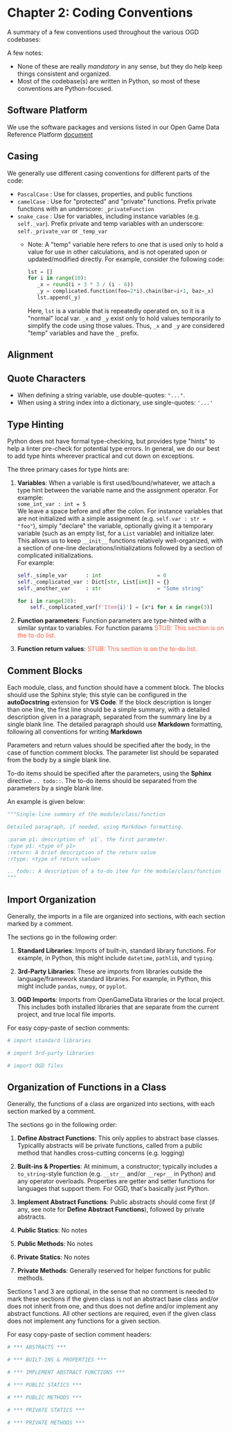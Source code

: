 # Chapter 2: Coding Conventions

A summary of a few conventions used throughout the various OGD codebases:

A few notes:  

- None of these are really *mandatory* in any sense, but they do help keep things consistent and organized.
- Most of the codebase(s) are written in Python, so most of these conventions are Python-focused.

## Software Platform

We use the software packages and versions listed in our Open Game Data Reference Platform [document](./software_platform.md)

## Casing

We generally use different casing conventions for different parts of the code:

- `PascalCase` : Use for classes, properties, and public functions
- `camelCase` : Use for "protected" and "private" functions. Prefix private functions with an underscore: `_privateFunction`
- `snake_case` : Use for variables, including instance variables (e.g. `self._var`). Prefix private and temp variables with an underscore: `self._private_var` or `_temp_var`
  - Note: A "temp" variable here refers to one that is used only to hold a value for use in other calculations, and is not operated upon or updated/modified directly.
      For example, consider the following code:

      ```python
      lst = []
      for i in range(10):
         _x = round(i + 3 * 3 / (i - 6))
         _y = complicated.function(foo=2*i).chain(bar=i+1, baz=_x)
         lst.append(_y)
      ```

      Here, `lst` is a variable that is repeatedly operated on, so it is a "normal" local var.
      `_x` and `_y` exist only to hold values temporarily to simplify the code using those values.
      Thus, `_x` and `_y` are considered "temp" variables and have the `_` prefix.

## Alignment

## Quote Characters

- When defining a string variable, use double-quotes: `"..."`.  
- When using a string index into a dictionary, use single-quotes: `'...'`

## Type Hinting

Python does not have formal type-checking, but provides type "hints" to help a linter pre-check for potential type errors.
In general, we do our best to add type hints wherever practical and cut down on exceptions.  

The three primary cases for type hints are:

1. **Variables**:
When a variable is first used/bound/whatever, we attach a type hint between the variable name and the assignment operator.
    For example:  
    `some_int_var : int = 5`  
    We leave a space before and after the colon.
    For instance variables that are not initialized with a simple assignment (e.g. `self.var : str = "foo"`), simply "declare" the variable, optionally giving it a temporary variable (such as an empty list, for a `List` variable) and initialize later.
    This allows us to keep `__init__` functions relatively well-organized, with a section of one-line declarations/initializations followed by a section of complicated initializations.  
    For example:  

    ```python
    self._simple_var      : int                  = 0
    self._complicated_var : Dict[str, List[int]] = {}
    self._another_var     : str                  = "Some string"
    
    for i in range(20):
        self._complicated_var[f'Item{i}'] = [x*i for x in range(3)]
    ```

2. **Function parameters**:
Function parameters are type-hinted with a similar syntax to variables.
For function params
    <font style="color:tomato">STUB: This section is on the to-do list.</font>

3. **Function return values**:
    <font style="color:tomato">STUB: This section is on the to-do list.</font>

## Comment Blocks

Each module, class, and function should have a comment block.
The blocks should use the Sphinx style; this style can be configured in the **autoDocstring** extension for **VS Code**.
If the block description is longer than one line, the first line should be a simple summary, with a detailed description given in a paragraph, separated from the summary line by a single blank line.
The detailed paragraph should use **Markdown** formatting, following all conventions for writing **Markdown**

Parameters and return values should be specified after the body, in the case of function comment blocks.
The parameter list should be separated from the body by a single blank line.

To-do items should be specified after the parameters, using the **Sphinx** directive `.. todo::`.
The to-do items should be separated from the parameters by a single blank line.

An example is given below:

```python
"""Single-line summary of the module/class/function

Detailed paragraph, if needed, using Markdown formatting.

:param p1: description of `p1`, the first parameter.
:type p1: <type of p1>
:return: A brief description of the return value
:rtype: <type of return value>

.. todo:: A description of a to-do item for the module/class/function
"""
```

## Import Organization

Generally, the imports in a file are organized into sections, with each section marked by a comment.

The sections go in the following order:

1. **Standard Libraries**: Imports of built-in, standard library functions.
    For example, in Python, this might include `datetime`, `pathlib`, and `typing`.

2. **3rd-Party Libraries**: These are imports from libraries outside the language/framework standard libraries.
    For example, in Python, this might include `pandas`, `numpy`, or `pyplot`.

3. **OGD Imports**: Imports from OpenGameData libraries or the local project.
    This includes both installed libraries that are separate from the current project, and true local file imports.

For easy copy-paste of section comments:

```python
# import standard libraries
```

```python
# import 3rd-party libraries
```

```python
# import OGD files
```

## Organization of Functions in a Class

Generally, the functions of a class are organized into sections, with each section marked by a comment.

The sections go in the following order:

1. **Define Abstract Functions**: This only applies to abstract base classes. Typicallly abstracts will be private functions, called from a public method that handles cross-cutting concerns (e.g. logging)

2. **Built-ins & Properties**: At minimum, a constructor; typically includes a `to_string`-style function (e.g. `__str__` and/or `__repr__` in Python) and any operator overloads. Properties are getter and setter functions for languages that support them. For OGD, that's basically just Python.

3. **Implement Abstract Functions**: Public abstracts should come first (if any, see note for **Define Abstract Functions**), followed by private abstracts.

4. **Public Statics**: No notes

5. **Public Methods**: No notes

6. **Private Statics**: No notes

7. **Private Methods**: Generally reserved for helper functions for public methods.

Sections 1 and 3 are optional, in the sense that no comment is needed to mark these sections if the given class is not an abstract base class and/or does not inherit from one, and thus does not define and/or implement any abstract functions.
All other sections are required, even if the given class does not implement any functions for a given section.

For easy copy-paste of section comment headers:

```python
# *** ABSTRACTS ***
```

```python
# *** BUILT-INS & PROPERTIES ***
```

```python
# *** IMPLEMENT ABSTRACT FUNCTIONS ***
```

```python
# *** PUBLIC STATICS ***
```

```python
# *** PUBLIC METHODS ***
```

```python
# *** PRIVATE STATICS ***
```

```python
# *** PRIVATE METHODS ***
```
